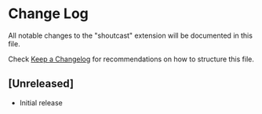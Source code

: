 # Change Log

All notable changes to the "shoutcast" extension will be documented in this file.

Check [Keep a Changelog](http://keepachangelog.com/) for recommendations on how to structure this file.

## [Unreleased]

- Initial release